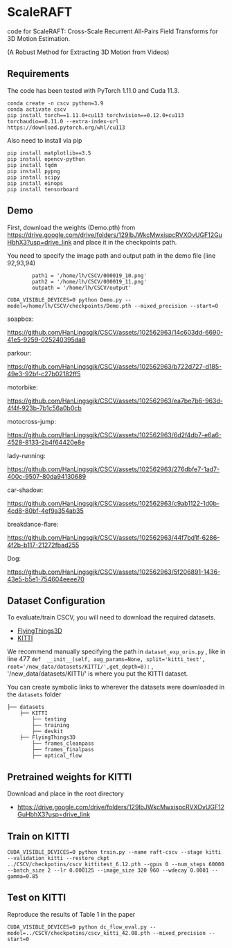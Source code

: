 # ScaleRAFT
code for ScaleRAFT: Cross-Scale Recurrent All-Pairs Field Transforms for 3D Motion Estimation.

(A Robust Method for Extracting 3D Motion from Videos)


## Requirements
The code has been tested with PyTorch 1.11.0 and Cuda 11.3.
```Shell
conda create -n cscv python=3.9
conda activate cscv
pip install torch==1.11.0+cu113 torchvision==0.12.0+cu113 torchaudio==0.11.0 --extra-index-url https://download.pytorch.org/whl/cu113
```

Also need to install via pip
```Shell
pip install matplotlib==3.5
pip install opencv-python
pip install tqdm
pip install pypng
pip install scipy
pip install einops
pip install tensorboard
```
## Demo
First, download the weights (Demo.pth) from https://drive.google.com/drive/folders/129lbJWkcMwxispcRVXOvUGF12GuHbhX3?usp=drive_link and place it in the checkpoints path.

You need to specify the image path and output path in the demo file (line 92,93,94)
```Shell
        path1 = '/home/lh/CSCV/000019_10.png'
        path2 = '/home/lh/CSCV/000019_11.png'
        outpath = '/home/lh/CSCV/output'
```
```Shell
CUDA_VISIBLE_DEVICES=0 python Demo.py --model=/home/lh/CSCV/checkpoints/Demo.pth --mixed_precision --start=0
```

soapbox:

https://github.com/HanLingsgjk/CSCV/assets/102562963/14c603dd-6690-41e5-9259-025240395da8

parkour:

https://github.com/HanLingsgjk/CSCV/assets/102562963/b722d727-d185-49e3-92bf-c27b02182ff5

motorbike:

https://github.com/HanLingsgjk/CSCV/assets/102562963/ea7be7b6-963d-4f4f-923b-7b1c56a0b0cb


motocross-jump:

https://github.com/HanLingsgjk/CSCV/assets/102562963/6d2f4db7-e6a6-4528-8133-2b4f64420e8e


lady-running:

https://github.com/HanLingsgjk/CSCV/assets/102562963/276dbfe7-1ad7-400c-9507-80da94130689

car-shadow:

https://github.com/HanLingsgjk/CSCV/assets/102562963/c9ab1122-1d0b-4cd8-80bf-4ef9a354ab35

breakdance-flare:


https://github.com/HanLingsgjk/CSCV/assets/102562963/44f7bd1f-6286-4f2b-b117-21272fbad255


Dog:

https://github.com/HanLingsgjk/CSCV/assets/102562963/5f206891-1436-43e5-b5e1-754604eeee70





## Dataset Configuration
To evaluate/train CSCV, you will need to download the required datasets. 
* [FlyingThings3D](https://lmb.informatik.uni-freiburg.de/resources/datasets/SceneFlowDatasets.en.html)
* [KITTI](http://www.cvlibs.net/datasets/kitti/eval_scene_flow.php?benchmark=flow)

We recommend manually specifying the path in `dataset_exp_orin.py` , like in line 477 `def  __init__(self, aug_params=None, split='kitti_test', root='/new_data/datasets/KITTI/',get_depth=0):` , '/new_data/datasets/KITTI/' is where you put the KITTI dataset.

You can create symbolic links to wherever the datasets were downloaded in the `datasets` folder
```Shell
├── datasets
    ├── KITTI
        ├── testing
        ├── training
        ├── devkit
    ├── FlyingThings3D
        ├── frames_cleanpass
        ├── frames_finalpass
        ├── optical_flow
```
## Pretrained weights for KITTI
Download and place in the root directory
* https://drive.google.com/drive/folders/129lbJWkcMwxispcRVXOvUGF12GuHbhX3?usp=drive_link

## Train on KITTI
```Shell
CUDA_VISIBLE_DEVICES=0 python train.py --name raft-cscv --stage kitti --validation kitti --restore_ckpt ../CSCV/checkpotins/cscv_kittitest_6.12.pth --gpus 0 --num_steps 60000 --batch_size 2 --lr 0.000125 --image_size 320 960 --wdecay 0.0001 --gamma=0.85
```

## Test on KITTI
Reproduce the results of Table 1 in the paper
```Shell
CUDA_VISIBLE_DEVICES=0 python dc_flow_eval.py --model=../CSCV/checkpotins/cscv_kitti_42.08.pth --mixed_precision --start=0
```
